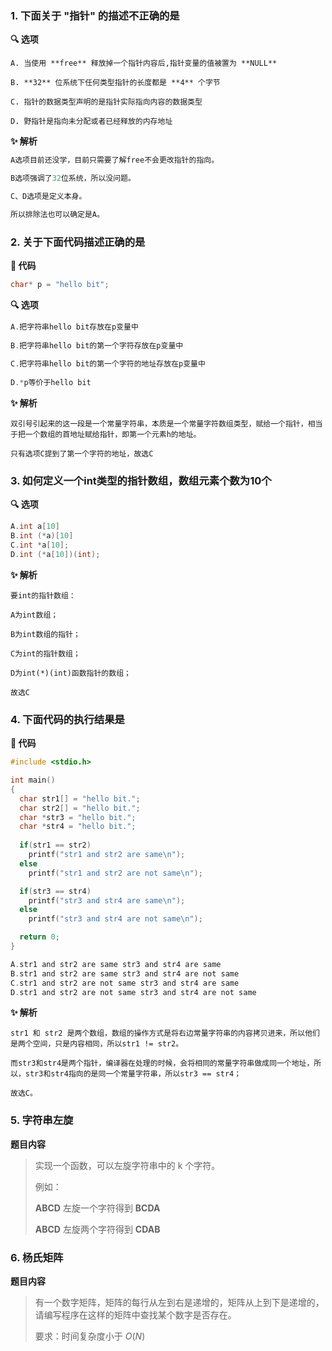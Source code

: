 ### 1. 下面关于 "指针" 的描述不正确的是

**🔍 选项**

```
A. 当使用 **free** 释放掉一个指针内容后,指针变量的值被置为 **NULL**

B. **32** 位系统下任何类型指针的长度都是 **4** 个字节

C. 指针的数据类型声明的是指针实际指向内容的数据类型

D. 野指针是指向未分配或者已经释放的内存地址
```

**✨ 解析**

```c
A选项目前还没学，目前只需要了解free不会更改指针的指向。

B选项强调了32位系统，所以没问题。

C、D选项是定义本身。

所以排除法也可以确定是A。
```



### 2. 关于下面代码描述正确的是

**📃 代码**

```c
char* p = "hello bit";
```

**🔍 选项**

```c
A.把字符串hello bit存放在p变量中
    
B.把字符串hello bit的第一个字符存放在p变量中
    
C.把字符串hello bit的第一个字符的地址存放在p变量中
    
D.*p等价于hello bit
```

**✨ 解析**

```
双引号引起来的这一段是一个常量字符串，本质是一个常量字符数组类型，赋给一个指针，相当于把一个数组的首地址赋给指针，即第一个元素h的地址。

只有选项C提到了第一个字符的地址，故选C
```



### 3. 如何定义一个int类型的指针数组，数组元素个数为10个

**🔍 选项**

```c
A.int a[10]
B.int (*a)[10]
C.int *a[10];
D.int (*a[10])(int);
```

**✨ 解析**

```
要int的指针数组：

A为int数组；

B为int数组的指针；

C为int的指针数组；

D为int(*)(int)函数指针的数组；

故选C
```



### 4. 下面代码的执行结果是

**📃 代码**

```c
#include <stdio.h>

int main()
{
  char str1[] = "hello bit.";
  char str2[] = "hello bit.";
  char *str3 = "hello bit.";
  char *str4 = "hello bit.";
    
  if(str1 == str2)
    printf("str1 and str2 are same\n");
  else
    printf("str1 and str2 are not same\n");

  if(str3 == str4)
    printf("str3 and str4 are same\n");
  else
    printf("str3 and str4 are not same\n");

  return 0; 
}

A.str1 and str2 are same str3 and str4 are same
B.str1 and str2 are same str3 and str4 are not same
C.str1 and str2 are not same str3 and str4 are same
D.str1 and str2 are not same str3 and str4 are not same
```

**✨ 解析**

```
str1 和 str2 是两个数组，数组的操作方式是将右边常量字符串的内容拷贝进来，所以他们是两个空间，只是内容相同，所以str1 != str2。

而str3和str4是两个指针，编译器在处理的时候，会将相同的常量字符串做成同一个地址，所以，str3和str4指向的是同一个常量字符串，所以str3 == str4；

故选C。
```



### 5. 字符串左旋

**题目内容**

>实现一个函数，可以左旋字符串中的 k 个字符。
>
>例如：
>
>**ABCD** 左旋一个字符得到 **BCDA**
>
>**ABCD** 左旋两个字符得到 **CDAB**



### 6. 杨氏矩阵

**题目内容**

>有一个数字矩阵，矩阵的每行从左到右是递增的，矩阵从上到下是递增的，请编写程序在这样的矩阵中查找某个数字是否存在。
>
>要求：时间复杂度小于 $O(N)$























